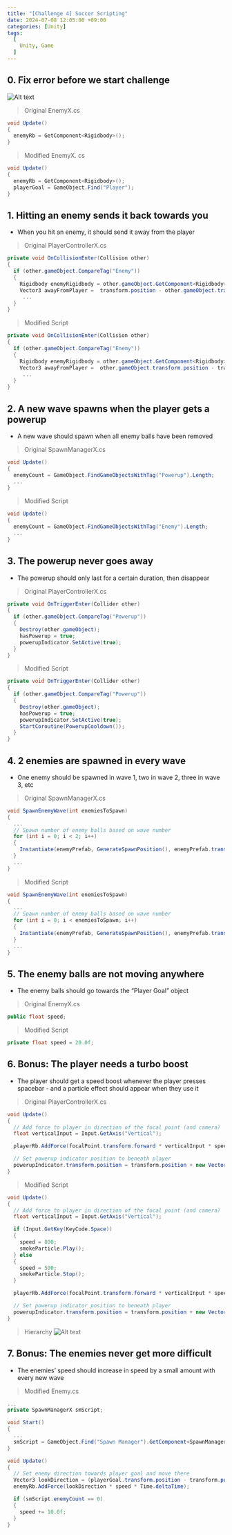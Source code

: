 ```yaml
---
title: "[Challenge 4] Soccer Scripting"
date: 2024-07-08 12:05:00 +09:00
categories: [Unity]
tags:
  [
    Unity, Game
  ]
---
```


## 0. Fix error before we start challenge
![Alt text](/assets/img/posts/Unity/Chanllenge4Error.png)

> Original EnemyX.cs

```c#
void Update()
{
  enemyRb = GetComponent<Rigidbody>();
}
```

> Modified EnemyX. cs

```c#
void Update()
{
  enemyRb = GetComponent<Rigidbody>();
  playerGoal = GameObject.Find("Player");
}
```

## 1. Hitting an enemy sends it back towards you

* When you hit an enemy, it should send it away from the player

> Original PlayerControllerX.cs

```c#
private void OnCollisionEnter(Collision other)
{
  if (other.gameObject.CompareTag("Enemy"))
  {
    Rigidbody enemyRigidbody = other.gameObject.GetComponent<Rigidbody>();
    Vector3 awayFromPlayer =  transform.position - other.gameObject.transform.position; 
     ...
  }
}
```

> Modified Script

```c#
private void OnCollisionEnter(Collision other)
{
  if (other.gameObject.CompareTag("Enemy"))
  {
    Rigidbody enemyRigidbody = other.gameObject.GetComponent<Rigidbody>();
    Vector3 awayFromPlayer =  other.gameObject.transform.position - transform.position; 
     ...
  }
}
```

## 2. A new wave spawns when the player gets a powerup

* A new wave should spawn when all enemy balls have been removed

> Original SpawnManagerX.cs

```c#
void Update()
{
  enemyCount = GameObject.FindGameObjectsWithTag("Powerup").Length;
  ...
}
```

> Modified Script

```c#
void Update()
{
  enemyCount = GameObject.FindGameObjectsWithTag("Enemy").Length;
  ...
}
```

## 3. The powerup never goes away

* The powerup should only last for a certain duration, then disappear

> Original PlayerControllerX.cs

```c#
private void OnTriggerEnter(Collider other)
{
  if (other.gameObject.CompareTag("Powerup"))
  {
    Destroy(other.gameObject);
    hasPowerup = true;
    powerupIndicator.SetActive(true);
  }
}
```

> Modified Script

```c#
private void OnTriggerEnter(Collider other)
{
  if (other.gameObject.CompareTag("Powerup"))
  {
    Destroy(other.gameObject);
    hasPowerup = true;
    powerupIndicator.SetActive(true);
    StartCoroutine(PowerupCooldown());
  }
}
```

## 4. 2 enemies are spawned in every wave

* One enemy should be spawned in wave 1, two in wave 2, three in wave 3, etc

> Original SpawnManagerX.cs

```c#
void SpawnEnemyWave(int enemiesToSpawn)
{
  ...
  // Spawn number of enemy balls based on wave number
  for (int i = 0; i < 2; i++)
  {
    Instantiate(enemyPrefab, GenerateSpawnPosition(), enemyPrefab.transform.rotation);
  }
  ...
}
```

> Modified Script

```c#
void SpawnEnemyWave(int enemiesToSpawn)
{
  ...
  // Spawn number of enemy balls based on wave number
  for (int i = 0; i < enemiesToSpawn; i++)
  {
    Instantiate(enemyPrefab, GenerateSpawnPosition(), enemyPrefab.transform.rotation);
  }
  ...
}
```

## 5. The enemy balls are not moving anywhere

* The enemy balls should go towards the “Player Goal” object

> Original EnemyX.cs

```c#
public float speed;
```

> Modified Script

```c#
private float speed = 20.0f;
```

## 6. Bonus: The player needs a turbo boost

* The player should get a speed boost whenever the player presses spacebar - and a particle effect should appear when they use it 

> Original PlayerControllerX.cs

```c#
void Update()
{
  // Add force to player in direction of the focal point (and camera)
  float verticalInput = Input.GetAxis("Vertical");

  playerRb.AddForce(focalPoint.transform.forward * verticalInput * speed * Time.deltaTime); 

  // Set powerup indicator position to beneath player
  powerupIndicator.transform.position = transform.position + new Vector3(0, -0.6f, 0);
}
```

> Modified Script

```c#
void Update()
{
  // Add force to player in direction of the focal point (and camera)
  float verticalInput = Input.GetAxis("Vertical");

  if (Input.GetKey(KeyCode.Space))
  {
    speed = 800;
    smokeParticle.Play();
  } else
  {
    speed = 500;
    smokeParticle.Stop();
  }

  playerRb.AddForce(focalPoint.transform.forward * verticalInput * speed * Time.deltaTime); 

  // Set powerup indicator position to beneath player
  powerupIndicator.transform.position = transform.position + new Vector3(0, -0.6f, 0);
}
```

> Hierarchy
![Alt text](/assets/img/posts/Unity/challenge4Particle.png)

## 7. Bonus: The enemies never get more difficult

* The enemies’ speed should increase in speed by a small amount with every new wave

> Modified Enemy.cs

```c#
...
private SpawnManagerX smScript;

void Start()
{
  ...
  smScript = GameObject.Find("Spawn Manager").GetComponent<SpawnManagerX>();
}

void Update()
{
  // Set enemy direction towards player goal and move there
  Vector3 lookDirection = (playerGoal.transform.position - transform.position).normalized;
  enemyRb.AddForce(lookDirection * speed * Time.deltaTime);

  if (smScript.enemyCount == 0)
  {
    speed += 10.0f;
  }
}
```
